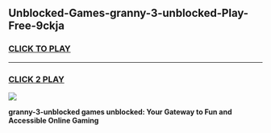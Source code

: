 
## Unblocked-Games-granny-3-unblocked-Play-Free-9ckja
<h3>
<a href="https://premium76.site?title=granny-3-unblocked&ref=18A">CLICK TO PLAY</a></h3>
<hr>

<h3>
<a href="https://premium76.site?title=granny-3-unblocked&ref=18A">CLICK 2 PLAY</a>
  
</h3>

<a href="https://premium76.site?title=granny-3-unblocked&ref=18A"><img src="https://clearcache.store/games.png"></a>


**granny-3-unblocked games unblocked: Your Gateway to Fun and Accessible Online Gaming**
